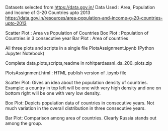 Datasets selected from https://data.gov.in/ 
Data Used : Area, Population and Income of G-20 Countries upto 2013
https://data.gov.in/resources/area-population-and-income-g-20-countries-upto-2013

Scatter Plot : Area vs Population of Countries
Box Plot : Population of Countries in 3 consecutive year
Bar Plot : Area of countries 

All three plots and scripts in a single file PlotsAssignment.ipynb (Python Jupyter Notebook)

Complete data,plots,scripts,readme in rohitpardasani_ds_200_plots.zip

PlotsAssignment.html : HTML publish version of .ipynb file

Scatter Plot: Gives an idea about the population density of countries. Example: a country in top left will be one with very high density and one on bottom right will be one with very low density.

Box Plot: Depicts population data of countries in consecutive years. Not much variation in the overall distribution in three consecutive years. 

Bar Plot: Comparison among area of countries. Clearly Russia stands out among the group.
